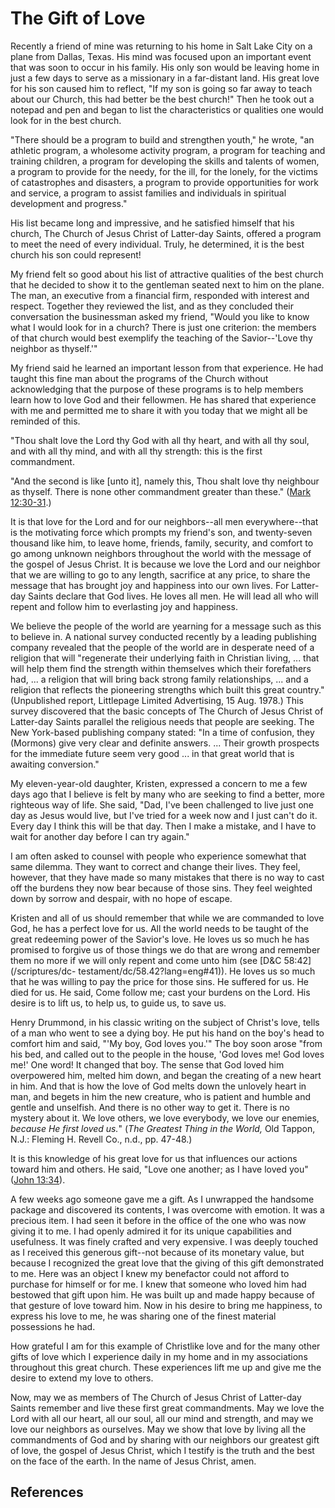 # The Gift of Love

Recently a friend of mine was returning to his home in Salt Lake City on a
plane from Dallas, Texas. His mind was focused upon an important event that
was soon to occur in his family. His only son would be leaving home in just a
few days to serve as a missionary in a far-distant land. His great love for
his son caused him to reflect, "If my son is going so far away to teach about
our Church, this had better be the best church!" Then he took out a notepad
and pen and began to list the characteristics or qualities one would look for
in the best church.

"There should be a program to build and strengthen youth," he wrote, "an
athletic program, a wholesome activity program, a program for teaching and
training children, a program for developing the skills and talents of women, a
program to provide for the needy, for the ill, for the lonely, for the victims
of catastrophes and disasters, a program to provide opportunities for work and
service, a program to assist families and individuals in spiritual development
and progress."

His list became long and impressive, and he satisfied himself that his church,
The Church of Jesus Christ of Latter-day Saints, offered a program to meet the
need of every individual. Truly, he determined, it is the best church his son
could represent!

My friend felt so good about his list of attractive qualities of the best
church that he decided to show it to the gentleman seated next to him on the
plane. The man, an executive from a financial firm, responded with interest
and respect. Together they reviewed the list, and as they concluded their
conversation the businessman asked my friend, "Would you like to know what I
would look for in a church? There is just one criterion: the members of that
church would best exemplify the teaching of the Savior--'Love thy neighbor as
thyself.'"

My friend said he learned an important lesson from that experience. He had
taught this fine man about the programs of the Church without acknowledging
that the purpose of these programs is to help members learn how to love God
and their fellowmen. He has shared that experience with me and permitted me to
share it with you today that we might all be reminded of this.

"Thou shalt love the Lord thy God with all thy heart, and with all thy soul,
and with all thy mind, and with all thy strength: this is the first
commandment.

"And the second is like [unto it], namely this, Thou shalt love thy neighbour
as thyself. There is none other commandment greater than these." ([Mark
12:30-31](/scriptures/nt/mark/12.30-31?lang=eng#29).)

It is that love for the Lord and for our neighbors--all men everywhere--that
is the motivating force which prompts my friend's son, and twenty-seven
thousand like him, to leave home, friends, family, security, and comfort to go
among unknown neighbors throughout the world with the message of the gospel of
Jesus Christ. It is because we love the Lord and our neighbor that we are
willing to go to any length, sacrifice at any price, to share the message that
has brought joy and happiness into our own lives. For Latter-day Saints
declare that God lives. He loves all men. He will lead all who will repent and
follow him to everlasting joy and happiness.

We believe the people of the world are yearning for a message such as this to
believe in. A national survey conducted recently by a leading publishing
company revealed that the people of the world are in desperate need of a
religion that will "regenerate their underlying faith in Christian living, ...
that will help them find the strength within themselves which their
forefathers had, ... a religion that will bring back strong family
relationships, ... and a religion that reflects the pioneering strengths which
built this great country." (Unpublished report, Littlepage Limited
Advertising, 15 Aug. 1978.) This survey discovered that the basic concepts of
The Church of Jesus Christ of Latter-day Saints parallel the religious needs
that people are seeking. The New York-based publishing company stated: "In a
time of confusion, they (Mormons) give very clear and definite answers. ...
Their growth prospects for the immediate future seem very good ... in that great
world that is awaiting conversion."

My eleven-year-old daughter, Kristen, expressed a concern to me a few days ago
that I believe is felt by many who are seeking to find a better, more
righteous way of life. She said, "Dad, I've been challenged to live just one
day as Jesus would live, but I've tried for a week now and I just can't do it.
Every day I think this will be that day. Then I make a mistake, and I have to
wait for another day before I can try again."

I am often asked to counsel with people who experience somewhat that same
dilemma. They want to correct and change their lives. They feel, however, that
they have made so many mistakes that there is no way to cast off the burdens
they now bear because of those sins. They feel weighted down by sorrow and
despair, with no hope of escape.

Kristen and all of us should remember that while we are commanded to love God,
he has a perfect love for us. All the world needs to be taught of the great
redeeming power of the Savior's love. He loves us so much he has promised to
forgive us of those things we do that are wrong and remember them no more if
we will only repent and come unto him (see [D&amp;C 58:42](/scriptures/dc-
testament/dc/58.42?lang=eng#41)). He loves us so much that he was willing to
pay the price for those sins. He suffered for us. He died for us. He said,
Come follow me; cast your burdens on the Lord. His desire is to lift us, to
help us, to guide us, to save us.

Henry Drummond, in his classic writing on the subject of Christ's love, tells
of a man who went to see a dying boy. He put his hand on the boy's head to
comfort him and said, "'My boy, God loves you.'" The boy soon arose "from his
bed, and called out to the people in the house, 'God loves me! God loves me!'
One word! It changed that boy. The sense that God loved him overpowered him,
melted him down, and began the creating of a new heart in him. And that is how
the love of God melts down the unlovely heart in man, and begets in him the
new creature, who is patient and humble and gentle and unselfish. And there is
no other way to get it. There is no mystery about it. We love others, we love
everybody, we love our enemies, _because He first loved us._" (_The Greatest
Thing in the World,_ Old Tappon, N.J.: Fleming H. Revell Co., n.d., pp.
47-48.)

It is this knowledge of his great love for us that influences our actions
toward him and others. He said, "Love one another; as I have loved you" ([John
13:34](/scriptures/nt/john/13.34?lang=eng#33)).

A few weeks ago someone gave me a gift. As I unwrapped the handsome package
and discovered its contents, I was overcome with emotion. It was a precious
item. I had seen it before in the office of the one who was now giving it to
me. I had openly admired it for its unique capabilities and usefulness. It was
finely crafted and very expensive. I was deeply touched as I received this
generous gift--not because of its monetary value, but because I recognized the
great love that the giving of this gift demonstrated to me. Here was an object
I knew my benefactor could not afford to purchase for himself or for me. I
knew that someone who loved him had bestowed that gift upon him. He was built
up and made happy because of that gesture of love toward him. Now in his
desire to bring me happiness, to express his love to me, he was sharing one of
the finest material possessions he had.

How grateful I am for this example of Christlike love and for the many other
gifts of love which I experience daily in my home and in my associations
throughout this great church. These experiences lift me up and give me the
desire to extend my love to others.

Now, may we as members of The Church of Jesus Christ of Latter-day Saints
remember and live these first great commandments. May we love the Lord with
all our heart, all our soul, all our mind and strength, and may we love our
neighbors as ourselves. May we show that love by living all the commandments
of God and by sharing with our neighbors our greatest gift of love, the gospel
of Jesus Christ, which I testify is the truth and the best on the face of the
earth. In the name of Jesus Christ, amen.

## References

